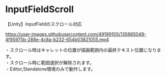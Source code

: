 # InputFieldScroll
【Unity】InputFieldのスクロール対応

https://user-images.githubusercontent.com/49199105/135665049-4f95975b-288e-4c8a-b232-654b03821055.mp4

・スクロール時はキャレットの位置が描画範囲内の最終テキスト位置になります。<br>
・スクロール時に範囲選択が解除されます。<br>
・Editor,Standalone環境のみで動作します。<br>
